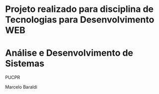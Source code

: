 # Projeto realizado para disciplina de Tecnologias para Desenvolvimento WEB
# Análise e Desenvolvimento de Sistemas
PUCPR

Marcelo Baraldi


